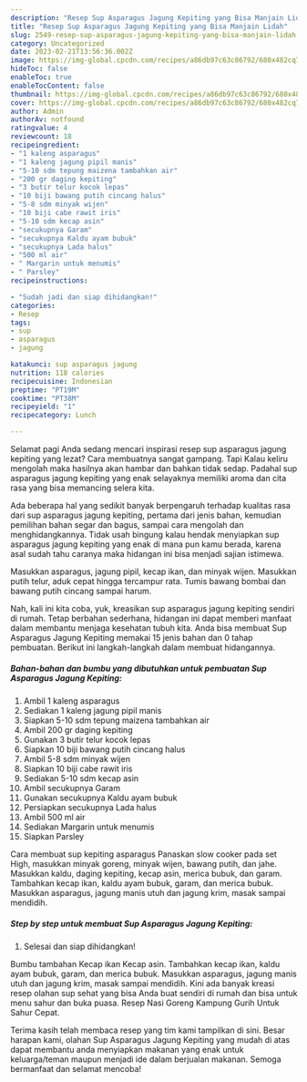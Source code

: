 ```yaml
---
description: "Resep Sup Asparagus Jagung Kepiting yang Bisa Manjain Lidah"
title: "Resep Sup Asparagus Jagung Kepiting yang Bisa Manjain Lidah"
slug: 2549-resep-sup-asparagus-jagung-kepiting-yang-bisa-manjain-lidah
category: Uncategorized
date: 2023-02-21T13:56:36.002Z
image: https://img-global.cpcdn.com/recipes/a86db97c63c86792/680x482cq70/sup-asparagus-jagung-kepiting-foto-resep-utama.jpg
hideToc: false
enableToc: true
enableTocContent: false
thumbnail: https://img-global.cpcdn.com/recipes/a86db97c63c86792/680x482cq70/sup-asparagus-jagung-kepiting-foto-resep-utama.jpg
cover: https://img-global.cpcdn.com/recipes/a86db97c63c86792/680x482cq70/sup-asparagus-jagung-kepiting-foto-resep-utama.jpg
author: Admin
authorAv: notfound
ratingvalue: 4
reviewcount: 18
recipeingredient:
- "1 kaleng asparagus"
- "1 kaleng jagung pipil manis"
- "5-10 sdm tepung maizena tambahkan air"
- "200 gr daging kepiting"
- "3 butir telur kocok lepas"
- "10 biji bawang putih cincang halus"
- "5-8 sdm minyak wijen"
- "10 biji cabe rawit iris"
- "5-10 sdm kecap asin"
- "secukupnya Garam"
- "secukupnya Kaldu ayam bubuk"
- "secukupnya Lada halus"
- "500 ml air"
- " Margarin untuk menumis"
- " Parsley"
recipeinstructions:

- "Sudah jadi dan siap dihidangkan!"
categories:
- Resep
tags:
- sup
- asparagus
- jagung

katakunci: sup asparagus jagung 
nutrition: 118 calories
recipecuisine: Indonesian
preptime: "PT19M"
cooktime: "PT38M"
recipeyield: "1"
recipecategory: Lunch

---
```



Selamat pagi Anda sedang mencari inspirasi resep sup asparagus jagung kepiting yang lezat? Cara membuatnya sangat gampang. Tapi Kalau keliru mengolah maka hasilnya akan hambar dan bahkan tidak sedap. Padahal sup asparagus jagung kepiting yang enak selayaknya memiliki aroma dan cita rasa yang bisa memancing selera kita.


Ada beberapa hal yang sedikit banyak berpengaruh terhadap kualitas rasa dari sup asparagus jagung kepiting, pertama dari jenis bahan, kemudian pemilihan bahan segar dan bagus, sampai cara mengolah dan menghidangkannya. Tidak usah bingung kalau hendak menyiapkan sup asparagus jagung kepiting yang enak di mana pun kamu berada, karena asal sudah tahu caranya maka hidangan ini bisa menjadi sajian istimewa.

Masukkan asparagus, jagung pipil, kecap ikan, dan minyak wijen. Masukkan putih telur, aduk cepat hingga tercampur rata. Tumis bawang bombai dan bawang putih cincang sampai harum.


Nah, kali ini kita coba, yuk, kreasikan sup asparagus jagung kepiting sendiri di rumah. Tetap berbahan sederhana, hidangan ini dapat memberi manfaat dalam membantu menjaga kesehatan tubuh kita. Anda bisa membuat Sup Asparagus Jagung Kepiting memakai 15 jenis bahan dan 0 tahap pembuatan. Berikut ini langkah-langkah dalam membuat hidangannya.

<!--inarticleads1-->

##### Bahan-bahan dan bumbu yang dibutuhkan untuk pembuatan Sup Asparagus Jagung Kepiting:

1. Ambil 1 kaleng asparagus
1. Sediakan 1 kaleng jagung pipil manis
1. Siapkan 5-10 sdm tepung maizena tambahkan air
1. Ambil 200 gr daging kepiting
1. Gunakan 3 butir telur kocok lepas
1. Siapkan 10 biji bawang putih cincang halus
1. Ambil 5-8 sdm minyak wijen
1. Siapkan 10 biji cabe rawit iris
1. Sediakan 5-10 sdm kecap asin
1. Ambil secukupnya Garam
1. Gunakan secukupnya Kaldu ayam bubuk
1. Persiapkan secukupnya Lada halus
1. Ambil 500 ml air
1. Sediakan  Margarin untuk menumis
1. Siapkan  Parsley


Cara membuat sup kepiting asparagus Panaskan slow cooker pada set High, masukkan minyak goreng, minyak wijen, bawang putih, dan jahe. Masukkan kaldu, daging kepiting, kecap asin, merica bubuk, dan garam. Tambahkan kecap ikan, kaldu ayam bubuk, garam, dan merica bubuk. Masukkan asparagus, jagung manis utuh dan jagung krim, masak sampai mendidih. 

<!--inarticleads2-->

##### Step by step untuk membuat Sup Asparagus Jagung Kepiting:


1. Selesai dan siap dihidangkan!

Bumbu tambahan Kecap ikan Kecap asin. Tambahkan kecap ikan, kaldu ayam bubuk, garam, dan merica bubuk. Masukkan asparagus, jagung manis utuh dan jagung krim, masak sampai mendidih. Kini ada banyak kreasi resep olahan sup sehat yang bisa Anda buat sendiri di rumah dan bisa untuk menu sahur dan buka puasa. Resep Nasi Goreng Kampung Gurih Untuk Sahur Cepat. 

Terima kasih telah membaca resep yang tim kami tampilkan di sini. Besar harapan kami, olahan Sup Asparagus Jagung Kepiting yang mudah di atas dapat membantu anda menyiapkan makanan yang enak untuk keluarga/teman maupun menjadi ide dalam berjualan makanan. Semoga bermanfaat dan selamat mencoba!
